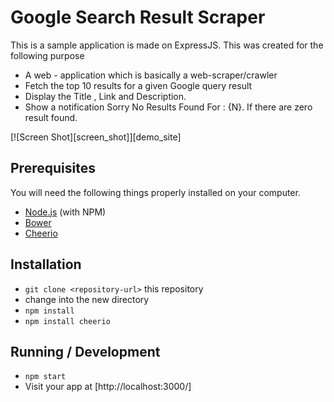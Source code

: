 # Google Search Result Scraper

This is a sample application is made on ExpressJS. 
This was created for the following purpose
 
* A web - application which is basically a web-scraper/crawler
* Fetch the top 10 results for a given Google query result
* Display the Title , Link and Description.
* Show a notification Sorry No Results Found For : {N}. If there are zero result found. 

[![Screen Shot][screen_shot]][demo_site]

## Prerequisites

You will need the following things properly installed on your computer.

* [Node.js](http://nodejs.org/) (with NPM)
* [Bower](https://expressjs.com/)
* [Cheerio](https://github.com/cheeriojs/cheerio)

## Installation

* `git clone <repository-url>` this repository
* change into the new directory
* `npm install`
* `npm install cheerio`

## Running / Development

* `npm start`
* Visit your app at [http://localhost:3000/]

